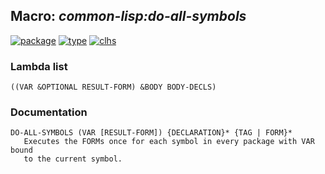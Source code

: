 ## Macro: ***common-lisp:do-all-symbols***
[![package](https://img.shields.io/badge/Package-COMMON--LISP-5f9ea0.svg?style=social&colorA=999999)](../) [![type](https://img.shields.io/badge/Type-Macro-5f9ea0.svg?style=social&colorA=999999)](../#macro) [![clhs](https://img.shields.io/badge/CLHS-DO--ALL--SYMBOLS-5f9ea0.svg?style=social&colorA=999999)](http://www.lispworks.com/documentation/HyperSpec/Body/m_do_sym.htm) 
### Lambda list
```
((VAR &OPTIONAL RESULT-FORM) &BODY BODY-DECLS)
```
### Documentation
```
DO-ALL-SYMBOLS (VAR [RESULT-FORM]) {DECLARATION}* {TAG | FORM}*
   Executes the FORMs once for each symbol in every package with VAR bound
   to the current symbol.
```
